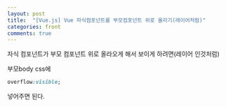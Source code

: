 ```yaml
---
layout: post
title:  "[Vue.js] Vue 자식컴포넌트를 부모컴포넌트 위로 올리기(레이어처럼)"
categories: front 
comments: true
---
```




자식 컴포넌트가 부모 컴포넌트 위로 올라오게 해서 보이게 하려면(레이어 인것처럼)

부모body css에

```css
overflow:visible;
```

넣어주면 된다.

